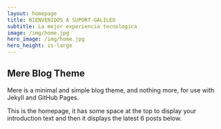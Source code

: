 ```yaml
---
layout: homepage
title: BIENVENIDOS A SUPORT-GALILEO 
subtitle: La mejor experiencia tecnologica 
image: /img/home.jpg
hero_image: /img/home.jpg
hero_height: is-large
---
```


## Mere Blog Theme

Mere is a minimal and simple blog theme, and nothing more, for use with Jekyll and GitHub Pages.

This is the homepage, it has some space at the top to display your introduction text and then it displays the latest 6 posts below.
